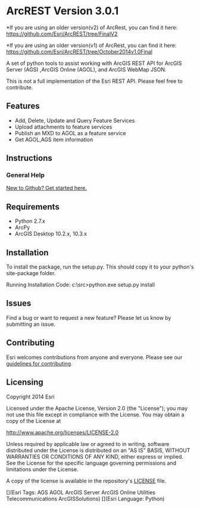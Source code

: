 # ArcREST Version 3.0.1
*If you are using an older version(v2) of ArcRest, you can find it here: https://github.com/Esri/ArcREST/tree/FinalV2

*If you are using an older version(v1) of ArcRest, you can find it here: https://github.com/Esri/ArcREST/tree/October2014v1.0Final

A set of python tools to assist working with ArcGIS REST API for ArcGIS Server (AGS) ,ArcGIS Online (AGOL), and ArcGIS WebMap JSON.

This is not a full implementation of the Esri REST API.  Please feel free to contribute.

## Features

* Add, Delete, Update and Query Feature Services
* Upload attachments to feature services
* Publish an MXD to AGOL as a feature service
* Get AGOL,AGS item information

## Instructions

### General Help

[New to Github? Get started here.](http://htmlpreview.github.com/?https://github.com/Esri/esri.github.com/blob/master/help/esri-getting-to-know-github.html)

## Requirements

* Python 2.7.x
* ArcPy
* ArcGIS Desktop 10.2.x, 10.3.x

## Installation

To install the package, run the setup.py.  This should copy it to your python's site-package folder.

Running Installation Code:
   c:\src>python.exe setup.py install

## Issues

Find a bug or want to request a new feature?  Please let us know by submitting an issue.

## Contributing

Esri welcomes contributions from anyone and everyone.
Please see our [guidelines for contributing](https://github.com/esri/contributing).

## Licensing

Copyright 2014 Esri

Licensed under the Apache License, Version 2.0 (the "License");
you may not use this file except in compliance with the License.
You may obtain a copy of the License at

http://www.apache.org/licenses/LICENSE-2.0

Unless required by applicable law or agreed to in writing, software
distributed under the License is distributed on an "AS IS" BASIS,
WITHOUT WARRANTIES OR CONDITIONS OF ANY KIND, either express or implied.
See the License for the specific language governing permissions and
limitations under the License.

A copy of the license is available in the repository's
[LICENSE](LICENSE) file.

[](Esri Tags: AGS AGOL ArcGIS Server ArcGIS Online Utilities Telecommunications ArcGISSolutions)
[](Esri Language: Python)
